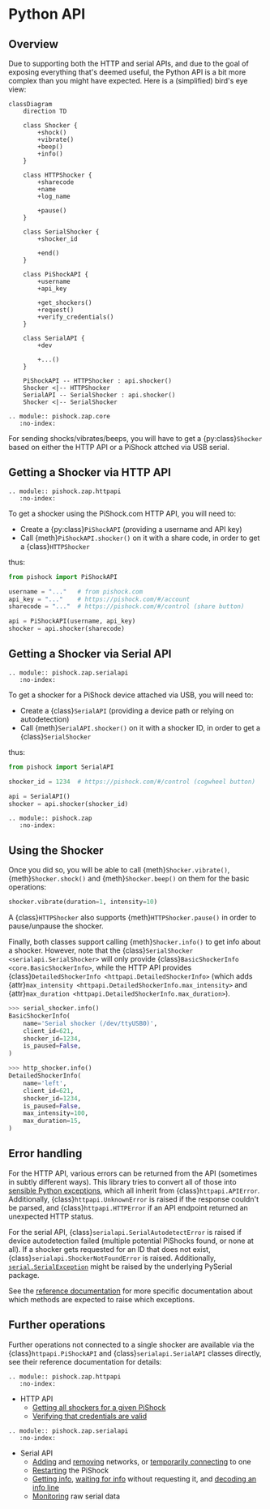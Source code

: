 # Python API

## Overview

Due to supporting both the HTTP and serial APIs, and due to the goal of exposing
everything that's deemed useful, the Python API is a bit more complex than you
might have expected. Here is a (simplified) bird's eye view:

```{mermaid}
classDiagram
    direction TD

    class Shocker {
        +shock()
        +vibrate()
        +beep()
        +info()
    }

    class HTTPShocker {
        +sharecode
        +name
        +log_name

        +pause()
    }

    class SerialShocker {
        +shocker_id

        +end()
    }

    class PiShockAPI {
        +username
        +api_key

        +get_shockers()
        +request()
        +verify_credentials()
    }

    class SerialAPI {
        +dev

        +...()
    }

    PiShockAPI -- HTTPShocker : api.shocker()
    Shocker <|-- HTTPShocker
    SerialAPI -- SerialShocker : api.shocker()
    Shocker <|-- SerialShocker
```

```{eval-rst}
.. module:: pishock.zap.core
   :no-index:
```

For sending shocks/vibrates/beeps, you will have to get a {py:class}`Shocker`
based on either the HTTP API or a PiShock attched via USB serial.

## Getting a Shocker via HTTP API

```{eval-rst}
.. module:: pishock.zap.httpapi
   :no-index:
```

To get a shocker using the PiShock.com HTTP API, you will need to:

- Create a {py:class}`PiShockAPI` (providing a username and API key)
- Call {meth}`PiShockAPI.shocker()` on it with a share code, in order to get a {class}`HTTPShocker`

thus:

```python
from pishock import PiShockAPI

username = "..."   # from pishock.com
api_key = "..."    # https://pishock.com/#/account
sharecode = "..."  # https://pishock.com/#/control (share button)

api = PiShockAPI(username, api_key)
shocker = api.shocker(sharecode)
```

## Getting a Shocker via Serial API

```{eval-rst}
.. module:: pishock.zap.serialapi
   :no-index:
```

To get a shocker for a PiShock device attached via USB, you will need to:

- Create a {class}`SerialAPI` (providing a device path or relying on autodetection)
- Call {meth}`SerialAPI.shocker()` on it with a shocker ID, in order to get a {class}`SerialShocker`

thus:

```python
from pishock import SerialAPI

shocker_id = 1234  # https://pishock.com/#/control (cogwheel button)

api = SerialAPI()
shocker = api.shocker(shocker_id)
```

```{eval-rst}
.. module:: pishock.zap
   :no-index:
```

## Using the Shocker

Once you did so, you will be able to call {meth}`Shocker.vibrate()`,
{meth}`Shocker.shock()` and {meth}`Shocker.beep()` on them for the basic
operations:

```python
shocker.vibrate(duration=1, intensity=10)
```

A {class}`HTTPShocker` also supports {meth}`HTTPShocker.pause()` in order to
pause/unpause the shocker.

Finally, both classes support calling {meth}`Shocker.info()` to get info
about a shocker. However, note that the {class}`SerialShocker <serialapi.SerialShocker>` will only provide
{class}`BasicShockerInfo <core.BasicShockerInfo>`, while the HTTP API provides
{class}`DetailedShockerInfo <httpapi.DetailedShockerInfo>` (which adds
{attr}`max_intensity <httpapi.DetailedShockerInfo.max_intensity>` and
{attr}`max_duration <httpapi.DetailedShockerInfo.max_duration>`).

```python
>>> serial_shocker.info()
BasicShockerInfo(
    name='Serial shocker (/dev/ttyUSB0)',
    client_id=621,
    shocker_id=1234,
    is_paused=False,
)

>>> http_shocker.info()
DetailedShockerInfo(
    name='left',
    client_id=621,
    shocker_id=1234,
    is_paused=False,
    max_intensity=100,
    max_duration=15,
)
```

## Error handling

For the HTTP API, various errors can be returned from the API (sometimes in
subtly different ways). This library tries to convert all of those into
[sensible Python exceptions](#http-api-errors), which all inherit from
{class}`httpapi.APIError`. Additionally, {class}`httpapi.UnknownError` is raised
if the response couldn't be parsed, and {class}`httpapi.HTTPError` if an API
endpoint returned an unexpected HTTP status.

For the serial API, {class}`serialapi.SerialAutodetectError` is raised if device
autodetection failed (multiple potential PiShocks found, or none at all). If a
shocker gets requested for an ID that does not exist,
{class}`serialapi.ShockerNotFoundError` is raised. Additionally,
[`serial.SerialException`](https://pyserial.readthedocs.io/en/latest/pyserial_api.html#exceptions)
might be raised by the underlying PySerial package.

See the [reference documentation](#reference) for more specific documentation
about which methods are expected to raise which exceptions.

## Further operations

Further operations not connected to a single shocker are available via the
{class}`httpapi.PiShockAPI` and {class}`serialapi.SerialAPI` classes directly, see
their reference documentation for details:


```{eval-rst}
.. module:: pishock.zap.httpapi
   :no-index:
```

- HTTP API
  - [Getting all shockers for a given PiShock](#PiShockAPI.get_shockers())
  - [Verifying that credentials are valid](#PiShockAPI.verify_credentials())

```{eval-rst}
.. module:: pishock.zap.serialapi
   :no-index:
```

- Serial API
  - [Adding](#SerialAPI.add_network()) and [removing](#SerialAPI.remove_network()) networks, or [temporarily connecting](#SerialAPI.try_connect()) to one
  - [Restarting](#SerialAPI.restart()) the PiShock
  - [Getting info](#SerialAPI.info()), [waiting for info](#SerialAPI.wait_info()) without requesting it, and [decoding an info line](#SerialAPI.decode_info())
  - [Monitoring](#SerialAPI.monitor()) raw serial data
